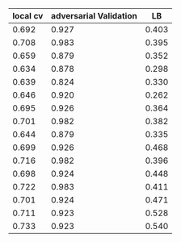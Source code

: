 local cv| adversarial Validation| LB
--|--|--
0.692|0.927|0.403
0.708|0.983|0.395
0.659|0.879|0.352
0.634|0.878|0.298
0.639|0.824|0.330
0.646|0.920|0.262
0.695|0.926|0.364
0.701|0.982|0.382
0.644|0.879|0.335
0.699|0.926|0.468
0.716|0.982|0.396
0.698|0.924|0.448
0.722|0.983|0.411
0.701|0.924|0.471
0.711|0.923|0.528
0.733|0.923|0.540
